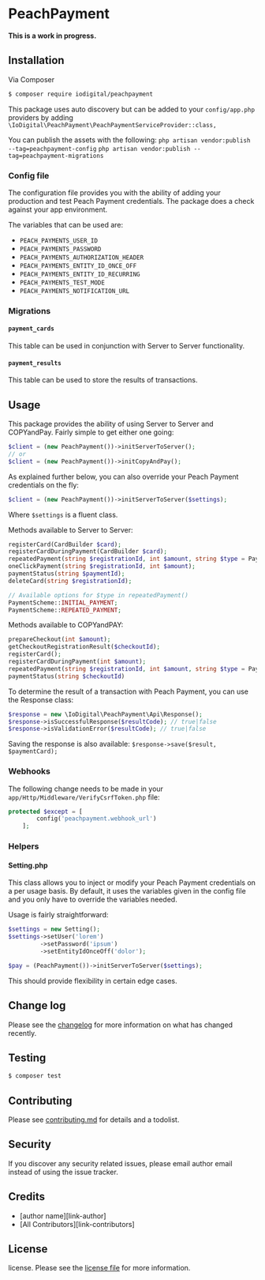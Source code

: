 # PeachPayment

**This is a work in progress.**

## Installation

Via Composer

``` bash
$ composer require iodigital/peachpayment
```

This package uses auto discovery but can be added to your `config/app.php` providers
by adding `\IoDigital\PeachPayment\PeachPaymentServiceProvider::class,`

You can publish the assets with the following:
`php artisan vendor:publish --tag=peachpayment-config`
`php artisan vendor:publish --tag=peachpayment-migrations`

### Config file
The configuration file provides you with the ability of adding your production
and test Peach Payment credentials. The package does a check against your app
environment.

The variables that can be used are:
- `PEACH_PAYMENTS_USER_ID`
- `PEACH_PAYMENTS_PASSWORD`
- `PEACH_PAYMENTS_AUTHORIZATION_HEADER`
- `PEACH_PAYMENTS_ENTITY_ID_ONCE_OFF`
- `PEACH_PAYMENTS_ENTITY_ID_RECURRING`
- `PEACH_PAYMENTS_TEST_MODE`
- `PEACH_PAYMENTS_NOTIFICATION_URL`

### Migrations

#### `payment_cards`
This table can be used in conjunction with Server to Server functionality.

#### `payment_results`
This table can be used to store the results of transactions.

## Usage

This package provides the ability of using Server to Server and COPYandPay.
Fairly simple to get either one going:

```php
$client = (new PeachPayment())->initServerToServer();
// or
$client = (new PeachPayment())->initCopyAndPay();
```

As explained further below, you can also override your Peach Payment
credentials on the fly:

```php
$client = (new PeachPayment())->initServerToServer($settings);
```
Where `$settings` is a fluent class.

Methods available to Server to Server:
```php
registerCard(CardBuilder $card);
registerCardDuringPayment(CardBuilder $card);
repeatedPayment(string $registrationId, int $amount, string $type = PaymentScheme::REPEATED_PAYMENT);
oneClickPayment(string $registrationId, int $amount);
paymentStatus(string $paymentId);
deleteCard(string $registrationId);

// Available options for $type in repeatedPayment()
PaymentScheme::INITIAL_PAYMENT;
PaymentScheme::REPEATED_PAYMENT;
```

Methods available to COPYandPAY:
```php
prepareCheckout(int $amount);
getCheckoutRegistrationResult($checkoutId);
registerCard();
registerCardDuringPayment(int $amount);
repeatedPayment(string $registrationId, int $amount, string $type = PaymentScheme::REPEATED_PAYMENT);
paymentStatus(string $checkoutId)
```

To determine the result of a transaction with Peach Payment, you can
use the Response class:

```php
$response = new \IoDigital\PeachPayment\Api\Response();
$response->isSuccessfulResponse($resultCode); // true|false
$response->isValidationError($resultCode); // true|false
```

Saving the response is also available:
`$response->save($result, $paymentCard);`

### Webhooks

The following change needs to be made in your `app/Http/Middleware/VerifyCsrfToken.php` file:

```php
protected $except = [
        config('peachpayment.webhook_url')
    ];
```

### Helpers
#### Setting.php
This class allows you to inject or modify your Peach Payment credentials
on a per usage basis. By default, it uses the variables given in the config file
and you only have to override the variables needed.

Usage is fairly straightforward:
```php
$settings = new Setting();
$settings->setUser('lorem')
         ->setPassword('ipsum')
         ->setEntityIdOnceOff('dolor');

$pay = (PeachPayment())->initServerToServer($settings);
```
This should provide flexibility in certain edge cases.

## Change log

Please see the [changelog](changelog.md) for more information on what has changed recently.

## Testing

``` bash
$ composer test
```

## Contributing

Please see [contributing.md](contributing.md) for details and a todolist.

## Security

If you discover any security related issues, please email author email instead of using the issue tracker.

## Credits

- [author name][link-author]
- [All Contributors][link-contributors]

## License

license. Please see the [license file](license.md) for more information.

